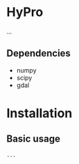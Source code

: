 # HyPro

...


## Dependencies
- numpy
- scipy
- gdal

# Installation



## Basic usage
```python
...
```